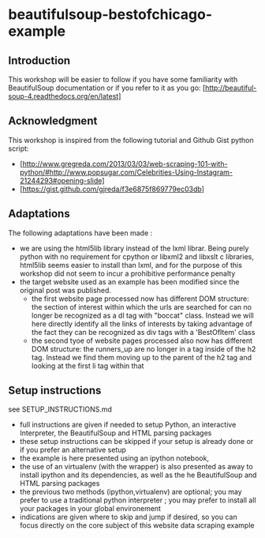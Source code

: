 beautifulsoup-bestofchicago-example
===================================

Introduction
------------

This workshop will be easier to follow if you have some familiarity with BeautifulSoup documentation or if you refer to it as you go: [http://beautiful-soup-4.readthedocs.org/en/latest]  

Acknowledgment
--------------

This workshop is inspired from the following tutorial and Github Gist python script:  

* [http://www.gregreda.com/2013/03/03/web-scraping-101-with-python/#http://www.popsugar.com/Celebrities-Using-Instagram-21244293#opening-slide]  
* [https://gist.github.com/gjreda/f3e6875f869779ec03db]  

Adaptations
-----------

The following adaptations have been made : 

* we are using the html5lib library instead of the lxml librar. Being purely python with no requirement for cpython or libxml2 and libxslt c libraries, html5lib seems easier to install than lxml, and for the purpose of this workshop  did not seem to incur a prohibitive performance penalty  
* the target website used as an example has been modified since the original post was published.  
  * the first website page processed now has different DOM structure: the section of interest within which the urls are searched for can no longer be recognized as a dl tag with \"boccat\" class. Instead we will here directly identify all the links of interests by taking advantage of the fact they can be recognized as div tags with a 'BestOfItem' class  
  * the second tyoe of website pages processed also now has different DOM structure: the runners_up are no longer in a tag inside of the h2 tag. Instead we find them moving up to the parent of the h2 tag and looking at the first li tag within that  

Setup instructions
------------------

see SETUP_INSTRUCTIONS.md

- full instructions are given if needed to setup Python, an interactive Interpreter, the BeautifulSoup and HTML parsing packages
- these setup instructions can be skipped if your setup is already done or if you prefer an alternative setup
- the example is here presented using an ipython notebook,
- the use of an virtualenv (with the wrapper) is also presented as away to install ipython and its dependencies, as well as the he BeautifulSoup and HTML parsing packages
- the previous two methods (ipython,virtualenv) are optional; you may prefer to use a traditional python interpreter ; you may prefer to install all your packages in your global environement 
- indications are given where to skip and jump if desired, so you can focus directly on the core subject of this website data scraping example
